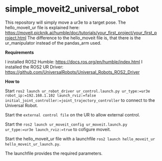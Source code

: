 # simple_moveit2_universal_robot

This repository will simply move a ur3e to a target pose. 
The hello_moveit_ur file is explained here: https://moveit.picknik.ai/humble/doc/tutorials/your_first_project/your_first_project.html
The difference to the hello_moveit file is, that there is the ur_manipulator instead of the pandas_arm used.


**Requirements** 

I installed ROS2 Humble: https://docs.ros.org/en/humble/index.html
I installed the ROS2 UR Driver: https://github.com/UniversalRobots/Universal_Robots_ROS2_Driver

**How to**

Start `ros2 launch ur_robot_driver ur_control.launch.py ur_type:=ur3e robot_ip:=192.168.1.102 launch_rviz:=false initial_joint_controller:=joint_trajectory_controller` to connect to the Universal Robot. 

Start the `external control file` on the UR to allow external control. 

Start the `ros2 launch ur_moveit_config ur_moveit.launch.py ur_type:=ur3e launch_rviz:=true` to cofigure moveit. 

Start the hello_moveit_ur file with a launchfile `ros2 launch hello_moveit_ur hello_moveit_ur_launch.py`.

The launchfile provides the required parameters.
